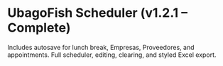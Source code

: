# UbagoFish Scheduler (v1.2.1 – Complete)

Includes autosave for lunch break, Empresas, Proveedores, and appointments.
Full scheduler, editing, clearing, and styled Excel export.
